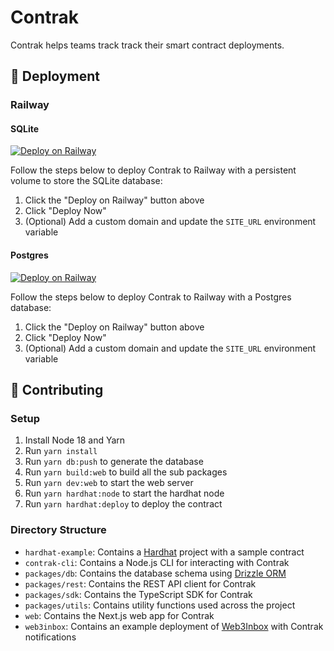 # Contrak

Contrak helps teams track track their smart contract deployments.

## 🚀 Deployment

### Railway

#### SQLite

[![Deploy on Railway](https://railway.app/button.svg)](https://railway.app/template/qc4V0T?referralCode=kMU60t)

Follow the steps below to deploy Contrak to Railway with a persistent volume to store the SQLite database:

1. Click the "Deploy on Railway" button above
2. Click "Deploy Now"
3. (Optional) Add a custom domain and update the `SITE_URL` environment variable

#### Postgres

[![Deploy on Railway](https://railway.app/button.svg)](https://railway.app/template/AEqvSh?referralCode=kMU60t)

Follow the steps below to deploy Contrak to Railway with a Postgres database:

1. Click the "Deploy on Railway" button above
2. Click "Deploy Now"
3. (Optional) Add a custom domain and update the `SITE_URL` environment variable

## 👷 Contributing

### Setup

1. Install Node 18 and Yarn
2. Run `yarn install`
3. Run `yarn db:push` to generate the database
4. Run `yarn build:web` to build all the sub packages
5. Run `yarn dev:web` to start the web server
6. Run `yarn hardhat:node` to start the hardhat node
7. Run `yarn hardhat:deploy` to deploy the contract

### Directory Structure

- `hardhat-example`: Contains a [Hardhat](https://hardhat.org/) project with a sample contract
- `contrak-cli`: Contains a Node.js CLI for interacting with Contrak
- `packages/db`: Contains the database schema using [Drizzle ORM](https://orm.drizzle.team/)
- `packages/rest`: Contains the REST API client for Contrak
- `packages/sdk`: Contains the TypeScript SDK for Contrak
- `packages/utils`: Contains utility functions used across the project
- `web`: Contains the Next.js web app for Contrak
- `web3inbox`: Contains an example deployment of [Web3Inbox](https://web3inbox.com/) with Contrak notifications
